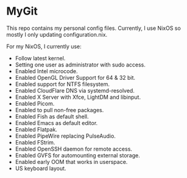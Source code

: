 # MyGit

This repo contains my personal config files. Currently, I use NixOS so mostly I only updating configuration.nix.

For my NixOS, I currently use:
- Follow latest kernel.
- Setting one user as administrator with sudo access.
- Enabled Intel microcode.
- Enabled OpenGL Driver Support for 64 & 32 bit.
- Enabled support for NTFS filesystem.
- Enabled CloudFlare DNS via systemd-resolved.
- Enabled X Server with Xfce, LightDM and libinput.
- Enabled Picom.
- Enabled to pull non-free packages. 
- Enabled Fish as default shell.
- Enabled Emacs as default editor.
- Enabled Flatpak.
- Enabled PipeWire replacing PulseAudio.
- Enabled FStrim.
- Enabled OpenSSH daemon for remote access. 
- Enabled GVFS for automounting external storage.
- Enabled early OOM that works in userspace.
- US keyboard layout.
